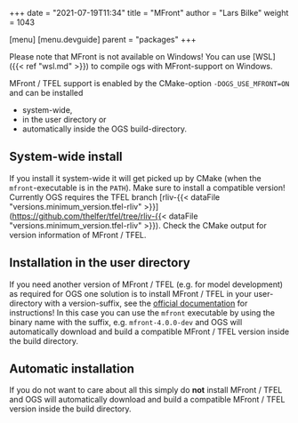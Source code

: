 +++
date = "2021-07-19T11:34"
title = "MFront"
author = "Lars Bilke"
weight = 1043

[menu]
  [menu.devguide]
    parent = "packages"
+++

<div class='note'>

Please note that MFront is not available on Windows! You can use [WSL]({{< ref "wsl.md" >}}) to compile ogs with MFront-support on Windows.

</div>

MFront / TFEL support is enabled by the CMake-option `-DOGS_USE_MFRONT=ON` and can be installed

- system-wide,
- in the user directory or
- automatically inside the OGS build-directory.

## System-wide install

<!-- vale off -->

If you install it system-wide it will get picked up by CMake (when the `mfront`-executable is in the `PATH`). Make sure to install a compatible version! Currently OGS requires the TFEL branch [rliv-{{< dataFile "versions.minimum_version.tfel-rliv" >}}](https://github.com/thelfer/tfel/tree/rliv-{{< dataFile "versions.minimum_version.tfel-rliv" >}}). Check the CMake output for version information of MFront / TFEL.

<!-- vale on -->

## Installation in the user directory

If you need another version of MFront / TFEL (e.g. for model development) as required for OGS one solution is to install MFront / TFEL in your user-directory with a version-suffix, see the [official documentation](https://thelfer.github.io/tfel/web/install.html#sec:QuickUbuntu) for instructions! In this case you can use the `mfront` executable by using the binary name with the suffix, e.g. `mfront-4.0.0-dev` and OGS will automatically download and build a compatible MFront / TFEL version inside the build directory.

## Automatic installation

If you do not want to care about all this simply do **not** install MFront / TFEL and OGS will automatically download and build a compatible MFront / TFEL version inside the build directory.
